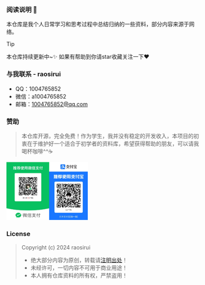 ### 阅读说明 📖

本仓库是我个人日常学习和思考过程中总结归纳的一些资料，部分内容来源于网络。

> [!TIP]
>
> 本仓库持续更新中~✨ 如果有帮助到你请star收藏关注一下❤️



### 与我联系 - raosirui

- QQ：1004765852
- 微信：a1004765852
- 邮箱：1004765852@qq.com



### 赞助

> 本仓库开源，完全免费！作为学生，我并没有稳定的开发收入，本项目的初衷在于维护好一个适合于初学者的资料库，希望获得帮助的朋友，可以请我喝杯咖啡^^☕

<img src="https://raw.githubusercontent.com/raosirui/Picture/main/markdown/202411092229365.png" alt="pay" width="42%" />



### License

> Copyright (c) 2024 raosirui
>
> - 绝大部分内容为原创，转载请[注明出处](https://github.com/JERRY-Z-J-R/I-love-you-3-thousand)！
> - 未经许可，一切内容不可用于商业用途！
> - 本人拥有仓库资料的所有权，严禁盗用！
